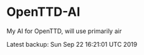 # OpenTTD-AI
My AI for OpenTTD, will use primarily air

Latest backup: Sun Sep 22 16:21:01 UTC 2019
